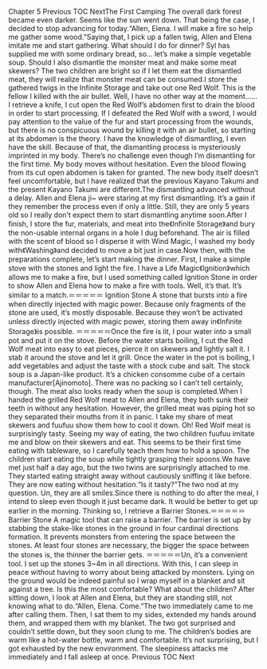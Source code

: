 Chapter 5 Previous TOC NextThe First Camping The overall dark forest became even darker. Seems like the sun went down. That being the case, I decided to stop advancing for today.“Allen, Elena. I will make a fire so help me gather some wood.”Saying that, I pick up a fallen twig, Allen and Elena imitate me and start gathering. What should I do for dinner? Syl has supplied me with some ordinary bread, so… let’s make a simple vegetable soup. Should I also dismantle the monster meat and make some meat skewers? The two children are bright so if I let them eat the dismantled meat, they will realize that monster meat can be consumed.I store the gathered twigs in the Infinite Storage and take out one Red Wolf. This is the fellow I killed with the air bullet. Well, I have no other way at the moment…… I retrieve a knife, I cut open the Red Wolf’s abdomen first to drain the blood in order to start processing. If I defeated the Red Wolf with a sword, I would pay attention to the value of the fur and start processing from the wounds, but there is no conspicuous wound by killing it with an air bullet, so starting at its abdomen is the theory. I have the knowledge of dismantling, I even have the skill. Because of that, the dismantling process is mysteriously imprinted in my body. There’s no challenge even though I’m dismantling for the first time. My body moves without hesitation. Even the blood flowing from its cut open abdomen is taken for granted. The new body itself doesn’t feel uncomfortable, but I have realized that the previous Kayano Takumi and the present Kayano Takumi are different.The dismantling advanced without a delay. Allen and Elena ji~ were staring at my first dismantling. It’s a gain if they remember the process even if only a little. Still, they are only 5 years old so I really don’t expect them to start dismantling anytime soon.After I finish, I store the fur, materials, and meat into the《Infinite Storage》and bury the non-usable internal organs in a hole I dug beforehand. The air is filled with the scent of blood so I disperse it with Wind Magic, I washed my body with《Washing》and decided to move a bit just in case.Now then, with the preparations complete, let’s start making the dinner. First, I make a simple stove with the stones and light the fire. I have a Life Magic《Ignition》which allows me to make a fire, but I used something called Ignition Stone in order to show Allen and Elena how to make a fire with tools. Well, it’s that. It’s similar to a match.＝＝＝＝＝ Ignition Stone A stone that bursts into a fire when directly injected with magic power. Because only fragments of the stone are used, it’s mostly disposable. Because they won’t be activated unless directly injected with magic power, storing them away in《Infinite Storage》is possible. ＝＝＝＝＝Once the fire is lit, I pour water into a small pot and put it on the stove. Before the water starts boiling, I cut the Red Wolf meat into easy to eat pieces, pierce it on skewers and lightly salt it. I stab it around the stove and let it grill. Once the water in the pot is boiling, I add vegetables and adjust the taste with a stock cube and salt. The stock soup is a Japan-like product. It’s a chicken consomme cube of a certain manufacturer[Ajinomoto]. There was no packing so I can’t tell certainly, though. The meat also looks ready when the soup is completed.When I handed the grilled Red Wolf meat to Allen and Elena, they both sunk their teeth in without any hesitation. However, the grilled meat was piping hot so they separated their mouths from it in panic. I take my share of meat skewers and fuufuu show them how to cool it down. Oh! Red Wolf meat is surprisingly tasty. Seeing my way of eating, the two children fuufuu imitate me and blow on their skewers and eat. This seems to be their first time eating with tableware, so I carefully teach them how to hold a spoon. The children start eating the soup while tightly grasping their spoons.We have met just half a day ago, but the two twins are surprisingly attached to me. They started eating straight away without cautiously sniffing it like before. They are now eating without hesitation.“Is it tasty?”The two nod at my question. Un, they are all smiles.Since there is nothing to do after the meal, I intend to sleep even though it just became dark. It would be better to get up earlier in the morning. Thinking so, I retrieve a Barrier Stones.＝＝＝＝＝ Barrier Stone A magic tool that can raise a barrier. The barrier is set up by stabbing the stake-like stones in the ground in four cardinal directions formation. It prevents monsters from entering the space between the stones. At least four stones are necessary, the bigger the space between the stones is, the thinner the barrier gets. ＝＝＝＝＝Un, it’s a convenient tool. I set up the stones 3~4m in all directions. With this, I can sleep in peace without having to worry about being attacked by monsters. Lying on the ground would be indeed painful so I wrap myself in a blanket and sit against a tree. Is this the most comfortable? What about the children? After sitting down, I look at Allen and Elena, but they are standing still, not knowing what to do.“Allen, Elena. Come.”The two immediately came to me after calling them. Then, I sat them to my sides, extended my hands around them, and wrapped them with my blanket. The two got surprised and couldn’t settle down, but they soon clung to me. The children’s bodies are warm like a hot-water bottle, warm and comfortable. It’s not surprising, but I got exhausted by the new environment. The sleepiness attacks me immediately and I fall asleep at once. Previous TOC Next